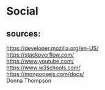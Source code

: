 # Social

## sources:

https://developer.mozilla.org/en-US/ <br/>
https://stackoverflow.com/ <br/>
https://www.youtube.com/ <br/>
https://www.w3schools.com/ <br/>
https://mongoosejs.com/docs/ <br/>
Donna Thompson 
